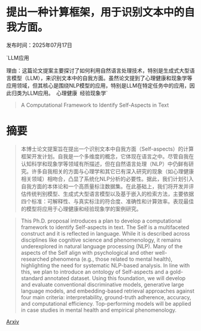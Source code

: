# 提出一种计算框架，用于识别文本中的自我方面。

发布时间：2025年07月17日

`LLM应用

理由：这篇论文提案主要探讨了如何利用自然语言处理技术，特别是生成式大型语言模型（LLM），来识别文本中的自我方面。虽然论文提到了心理健康和现象学等应用领域，但其核心是围绕NLP模型的应用，特别是LLM在特定任务中的应用，因此归类为LLM应用。` `心理健康` `经验现象学`

> A Computational Framework to Identify Self-Aspects in Text

# 摘要

> 本博士论文提案旨在提出一个识别文本中自我方面（Self-aspects）的计算框架开发计划。自我是一个多维度的概念，它体现在语言之中。尽管自我在认知科学和现象学等领域有所描述，但在自然语言处理（NLP）中仍鲜有研究。许多自我相关的方面与心理学和其它已有深入研究的现象（如心理健康相关领域）相吻合，凸显了系统化NLP分析的必要性。据此，我们计划引入自我方面的本体论和一个高质量标注数据集。在此基础上，我们将开发并评估传统判别模型、生成式大型语言模型以及基于嵌入的检索方法，主要依据四个标准：可解释性、与真实标注的符合度、准确性和计算效率。表现最佳的模型将应用于心理健康和经验现象学的案例研究。

> This Ph.D. proposal introduces a plan to develop a computational framework to identify Self-aspects in text. The Self is a multifaceted construct and it is reflected in language. While it is described across disciplines like cognitive science and phenomenology, it remains underexplored in natural language processing (NLP). Many of the aspects of the Self align with psychological and other well-researched phenomena (e.g., those related to mental health), highlighting the need for systematic NLP-based analysis. In line with this, we plan to introduce an ontology of Self-aspects and a gold-standard annotated dataset. Using this foundation, we will develop and evaluate conventional discriminative models, generative large language models, and embedding-based retrieval approaches against four main criteria: interpretability, ground-truth adherence, accuracy, and computational efficiency. Top-performing models will be applied in case studies in mental health and empirical phenomenology.

[Arxiv](https://arxiv.org/abs/2507.13115)